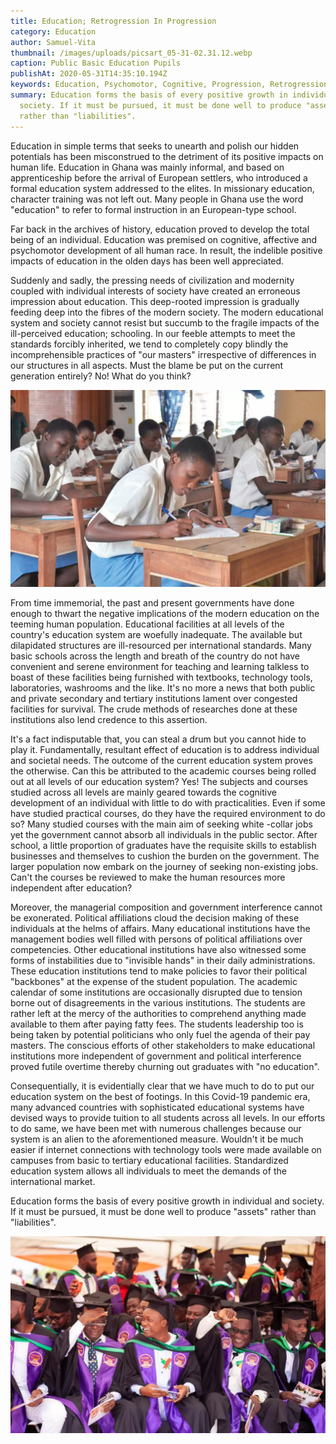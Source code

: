 ```yaml
---
title: Education; Retrogression In Progression
category: Education
author: Samuel-Vita
thumbnail: /images/uploads/picsart_05-31-02.31.12.webp
caption: Public Basic Education Pupils
publishAt: 2020-05-31T14:35:10.194Z
keywords: Education, Psychomotor, Cognitive, Progression, Retrogression.
summary: Education forms the basis of every positive growth in individual and
  society. If it must be pursued, it must be done well to produce "assets"
  rather than "liabilities".
---
```


Education in simple terms that seeks to unearth and polish our hidden potentials has been misconstrued to the detriment of its positive impacts on human life. Education in Ghana was mainly informal, and based on apprenticeship before the arrival of European settlers, who introduced a formal education system addressed to the elites. In missionary education, character training was not left out. Many people in Ghana use the word "education" to refer to formal instruction in an European-type school.

Far back in the archives of history, education proved to develop the total being of an individual. Education was premised on cognitive, affective and psychomotor development of all human race. In result, the indelible positive impacts of education in the olden days has been well appreciated.

Suddenly and sadly, the pressing needs of civilization and modernity coupled with individual interests of society have created an erroneous impression about education. This deep-rooted impression is gradually feeding deep into the fibres of the modern society. The modern educational system and society cannot resist but succumb to the fragile impacts of the ill-perceived education; schooling. In our feeble attempts to meet the standards forcibly inherited, we tend to completely copy blindly the incomprehensible practices of "our masters" irrespective of differences in our structures in all aspects. Must the blame be put on the current generation entirely? No! What do you think?

![](/images/uploads/picsart_05-31-02.31.58.webp)

From time immemorial, the past and present governments have done enough to thwart the negative implications of the modern education on the teeming human population. Educational facilities at all levels of the country's education system are woefully inadequate. The available but dilapidated structures are ill-resourced per international standards. Many basic schools across the length and breath of the country do not have convenient and serene environment for teaching and learning talkless to boast of these facilities being furnished with textbooks, technology tools, laboratories, washrooms and the like. It's no more a news that both public and private secondary and tertiary institutions lament over congested facilities for survival. The crude methods of researches done at these institutions also lend credence to this assertion.

It's a fact indisputable that, you can steal a drum but you cannot hide to play it. Fundamentally, resultant effect of education is to address individual and societal needs. The outcome of the current education system proves the otherwise. Can this be attributed to the academic courses being rolled out at all levels of our education system? Yes! The subjects and courses studied across all levels are mainly geared towards the cognitive development of an individual with little to do with practicalities. Even if some have studied practical courses, do they have the required environment to do so? Many studied courses with the main aim of seeking white -collar jobs yet the government cannot absorb all individuals in the public sector. After school, a little proportion of graduates have the requisite skills to establish businesses and themselves to cushion the burden on the government. The larger population now embark on the journey of seeking non-existing jobs. Can't the courses be reviewed to make the human resources more independent after education?

Moreover, the managerial composition and government interference cannot be exonerated. Political affiliations cloud the decision making of these individuals at the helms of affairs. Many educational institutions have the management bodies well filled with persons of political affiliations over competencies. Other educational institutions have also witnessed some forms of instabilities due to "invisible hands" in their daily administrations. These education institutions tend to make policies to favor their political "backbones" at the expense of the student population. The academic calendar of some institutions are occasionally disrupted due to tension borne out of disagreements in the various institutions. The students are rather left at the mercy of the authorities to comprehend anything made available to them after paying fatty fees. The students leadership too is being taken by potential politicians who only fuel the agenda of their pay masters. The conscious efforts of other stakeholders to make educational institutions more independent of government and political interference proved futile overtime thereby churning out graduates with "no education".

Consequentially, it is evidentially clear that we have much to do to put our education system on the best of footings. In this Covid-19 pandemic era, many advanced countries with sophisticated educational systems have devised ways to provide tuition to all students across all levels. In our efforts to do same, we have been met with numerous challenges because our system is an alien to the aforementioned measure. Wouldn't it be much easier if internet connections with technology tools were made available on campuses from basic to tertiary educational facilities. Standardized education system allows all individuals to meet the demands of the international market.

Education forms the basis of every positive growth in individual and society. If it must be pursued, it must be done well to produce "assets" rather than "liabilities".

![](/images/uploads/picsart_05-31-02.32.55.webp)
